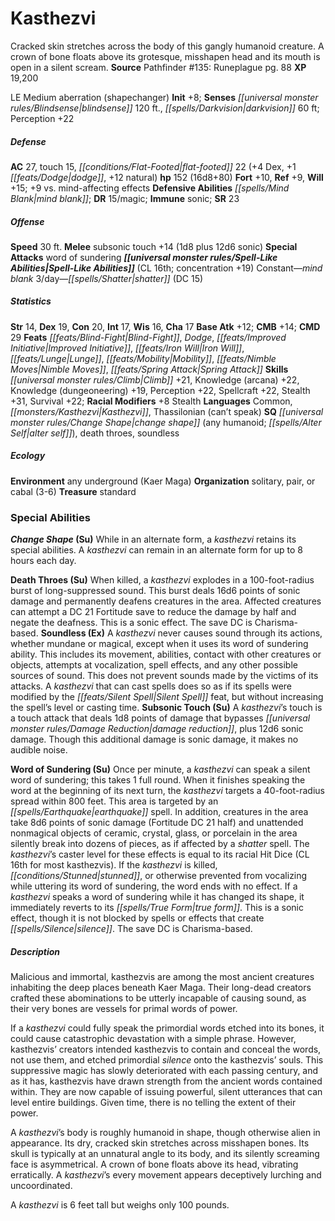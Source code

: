 ﻿---
cssclass: [monsters]
title1: Kasthezvi
desc_short: Cracked skin stretches across the body of this gangly humanoid creature.
  A crown of bone floats above its grotesque, misshapen head and its mouth is open
  in a silent scream.
title2: Kasthezvi
CR: 12
sources:
- name: 'Pathfinder #135: Runeplague'
  page: 88
  link: https://paizo.com/products/btpy9zsl
XP: 19200
alignment: LE
size: Medium
type: aberration
subtypes:
- shapechanger
initiative:
  bonus: 8
senses:
  blindsense: 120
  darkvision: 60
AC:
  AC: 27
  touch: 15
  flat_footed: 22
  components:
    dex: 4
    dodge: 1
    natural: 12
HP:
  HP: 152
  long: 16d8+80
saves:
  fort: 10
  ref: 9
  will: 15
  other: +9 vs. mind-affecting effects
defensive_abilities:
- mind blank
DR:
- amount: 15
  weakness: magic
immunities:
- sonic
SR: 23
speeds:
  base: 30
attacks:
  melee:
  - - text: subsonic touch +14 (1d8 plus 12d6 sonic)
      entries:
      - - damage: 1d8
        - damage: 12d6
          type: sonic
      attack: subsonic touch
      bonus:
      - 14
  special:
  - word of sundering
spell_like_abilities:
  entries:
  - name: mind blank
    source: default
    freq: Constant
  - name: shatter
    source: default
    freq: 3/day
    DC: 15
  sources:
  - name: default
    CL: 16
    concentration: 19
ability_scores:
  STR: 14
  DEX: 19
  CON: 20
  INT: 17
  WIS: 16
  CHA: 17
BAB: 12
CMB: 14
CMD: 29
feats:
- name: Blind-Fight
- name: Dodge
- name: Improved Initiative
- name: Iron Will
- name: Lunge
- name: Mobility
- name: Nimble Moves
- name: Spring Attack
skills:
  Climb: 21
  Knowledge (arcana): 22
  Knowledge (dungeoneering): 19
  Perception: 22
  Spellcraft: 22
  Stealth: 31
  Survival: 22
  _racial_mods:
    Stealth:
      _: 8
languages:
- Common
- Kasthezvi
- Thassilonian (can't speak)
special_qualities:
- change shape (any humanoid; alter self)
- death throes
- soundless
ecology:
  environment: any underground (Kaer Maga)
  organization: solitary, pair, or cabal (3-6)
  treasure_type: standard
special_abilities:
  Change Shape (Su): While in an alternate form, a kasthezvi retains its special abilities.
    A kasthezvi can remain in an alternate form for up to 8 hours each day.
  Death Throes (Su): When killed, a kasthezvi explodes in a 100-foot-radius burst
    of long-suppressed sound. This burst deals 16d6 points of sonic damage and permanently
    deafens creatures in the area. Affected creatures can attempt a DC 21 Fortitude
    save to reduce the damage by half and negate the deafness. This is a sonic effect.
    The save DC is Charisma-based.
  Soundless (Ex): A kasthezvi never causes sound through its actions, whether mundane
    or magical, except when it uses its word of sundering ability. This includes its
    movement, abilities, contact with other creatures or objects, attempts at vocalization,
    spell effects, and any other possible sources of sound. This does not prevent
    sounds made by the victims of its attacks. A kasthezvi that can cast spells does
    so as if its spells were modified by the Silent Spell feat, but without increasing
    the spell's level or casting time.
  Subsonic Touch (Su): A kasthezvi's touch is a touch attack that deals 1d8 points
    of damage that bypasses damage reduction, plus 12d6 sonic damage. Though this
    additional damage is sonic damage, it makes no audible noise.
  Word of Sundering (Su): Once per minute, a kasthezvi can speak a silent word of
    sundering; this takes 1 full round. When it finishes speaking the word at the
    beginning of its next turn, the kasthezvi targets a 40-foot-radius spread within
    800 feet. This area is targeted by an earthquake spell. In addition, creatures
    in the area take 8d6 points of sonic damage (Fortitude DC 21 half) and unattended
    nonmagical objects of ceramic, crystal, glass, or porcelain in the area silently
    break into dozens of pieces, as if affected by a shatter spell. The kasthezvi's
    caster level for these effects is equal to its racial Hit Dice (CL 16th for most
    kasthezvis). If the kasthezvi is killed, stunned, or otherwise prevented from
    vocalizing while uttering its word of sundering, the word ends with no effect.
    If a kasthezvi speaks a word of sundering while it has changed its shape, it immediately
    reverts to its true form. This is a sonic effect, though it is not blocked by
    spells or effects that create silence. The save DC is Charisma-based.
desc_long: |-
  Malicious and immortal, kasthezvis are among the most ancient creatures inhabiting the deep places beneath Kaer Maga. Their long-dead creators crafted these abominations to be utterly incapable of causing sound, as their very bones are vessels for primal words of power.

   If a kasthezvi could fully speak the primordial words etched into its bones, it could cause catastrophic devastation with a simple phrase. However, kasthezvis' creators intended kasthezvis to contain and conceal the words, not use them, and etched primordial silence onto the kasthezvis' souls. This suppressive magic has slowly deteriorated with each passing century, and as it has, kasthezvis have drawn strength from the ancient words contained within. They are now capable of issuing powerful, silent utterances that can level entire buildings. Given time, there is no telling the extent of their power.

   A kasthezvi's body is roughly humanoid in shape, though otherwise alien in appearance. Its dry, cracked skin stretches across misshapen bones. Its skull is typically at an unnatural angle to its body, and its silently screaming face is asymmetrical. A crown of bone floats above its head, vibrating erratically. A kasthezvi's every movement appears deceptively lurching and uncoordinated.

   A kasthezvi is 6 feet tall but weighs only 100 pounds.

---

# Kasthezvi
Cracked skin stretches across the body of this gangly humanoid creature. A crown of bone floats above its grotesque, misshapen head and its mouth is open in a silent scream.
**Source** Pathfinder #135: Runeplague pg. 88
**XP** 19,200

LE Medium aberration (shapechanger)
**Init** +8; **Senses** _[[universal monster rules/Blindsense|blindsense]]_ 120 ft., _[[spells/Darkvision|darkvision]]_ 60 ft; Perception +22

##### Defense

**AC** 27, touch 15, _[[conditions/Flat-Footed|flat-footed]]_ 22 (+4 Dex, +1 _[[feats/Dodge|dodge]]_, +12 natural)
**hp** 152 (16d8+80)
**Fort** +10, **Ref** +9, **Will** +15; +9 vs. mind-affecting effects
**Defensive Abilities** _[[spells/Mind Blank|mind blank]]_; **DR** 15/magic; **Immune** sonic; **SR** 23

##### Offense
**Speed** 30 ft.
**Melee** subsonic touch +14 (1d8 plus 12d6 sonic)
**Special Attacks** word of sundering
**_[[universal monster rules/Spell-Like Abilities|Spell-Like Abilities]]_** (CL 16th; concentration +19)
Constant—_mind blank_ 
3/day—_[[spells/Shatter|shatter]]_ (DC 15)

##### Statistics
**Str** 14, **Dex** 19, **Con** 20, **Int** 17, **Wis** 16, **Cha** 17
**Base Atk** +12; **CMB** +14; **CMD** 29
**Feats** _[[feats/Blind-Fight|Blind-Fight]]_, _Dodge_, _[[feats/Improved Initiative|Improved Initiative]]_, _[[feats/Iron Will|Iron Will]]_, _[[feats/Lunge|Lunge]]_, _[[feats/Mobility|Mobility]]_, _[[feats/Nimble Moves|Nimble Moves]]_, _[[feats/Spring Attack|Spring Attack]]_
**Skills** _[[universal monster rules/Climb|Climb]]_ +21, Knowledge (arcana) +22, Knowledge (dungeoneering) +19, Perception +22, Spellcraft +22, Stealth +31, Survival +22; **Racial Modifiers** +8 Stealth
**Languages** Common, _[[monsters/Kasthezvi|Kasthezvi]]_, Thassilonian (can’t speak)
**SQ** _[[universal monster rules/Change Shape|change shape]]_ (any humanoid; _[[spells/Alter Self|alter self]]_), death throes, soundless

##### Ecology

**Environment** any underground (Kaer Maga)
**Organization** solitary, pair, or cabal (3-6)
**Treasure** standard

### Special Abilities

**_Change Shape_ (Su)** While in an alternate form, a _kasthezvi_ retains its special abilities. A _kasthezvi_ can remain in an alternate form for up to 8 hours each day.

**Death Throes (Su)** When killed, a _kasthezvi_ explodes in a 100-foot-radius burst of long-suppressed sound. This burst deals 16d6 points of sonic damage and permanently deafens creatures in the area. Affected creatures can attempt a DC 21 Fortitude save to reduce the damage by half and negate the deafness. This is a sonic effect. The save DC is Charisma-based.
**Soundless (Ex)** A _kasthezvi_ never causes sound through its actions, whether mundane or magical, except when it uses its word of sundering ability. This includes its movement, abilities, contact with other creatures or objects, attempts at vocalization, spell effects, and any other possible sources of sound. This does not prevent sounds made by the victims of its attacks. A _kasthezvi_ that can cast spells does so as if its spells were modified by the _[[feats/Silent Spell|Silent Spell]]_ feat, but without increasing the spell’s level or casting time.
**Subsonic Touch (Su)** A _kasthezvi_’s touch is a touch attack that deals 1d8 points of damage that bypasses _[[universal monster rules/Damage Reduction|damage reduction]]_, plus 12d6 sonic damage. Though this additional damage is sonic damage, it makes no audible noise.

**Word of Sundering (Su)** Once per minute, a _kasthezvi_ can speak a silent word of sundering; this takes 1 full round. When it finishes speaking the word at the beginning of its next turn, the _kasthezvi_ targets a 40-foot-radius spread within 800 feet. This area is targeted by an _[[spells/Earthquake|earthquake]]_ spell. In addition, creatures in the area take 8d6 points of sonic damage (Fortitude DC 21 half) and unattended nonmagical objects of ceramic, crystal, glass, or porcelain in the area silently break into dozens of pieces, as if affected by a _shatter_ spell. The _kasthezvi_’s caster level for these effects is equal to its racial Hit Dice (CL 16th for most kasthezvis). If the _kasthezvi_ is killed, _[[conditions/Stunned|stunned]]_, or otherwise prevented from vocalizing while uttering its word of sundering, the word ends with no effect. If a _kasthezvi_ speaks a word of sundering while it has changed its shape, it immediately reverts to its _[[spells/True Form|true form]]_. This is a sonic effect, though it is not blocked by spells or effects that create _[[spells/Silence|silence]]_. The save DC is Charisma-based.

##### Description

Malicious and immortal, kasthezvis are among the most ancient creatures inhabiting the deep places beneath Kaer Maga. Their long-dead creators crafted these abominations to be utterly incapable of causing sound, as their very bones are vessels for primal words of power.

If a _kasthezvi_ could fully speak the primordial words etched into its bones, it could cause catastrophic devastation with a simple phrase. However, kasthezvis’ creators intended kasthezvis to contain and conceal the words, not use them, and etched primordial _silence_ onto the kasthezvis’ souls. This suppressive magic has slowly deteriorated with each passing century, and as it has, kasthezvis have drawn strength from the ancient words contained within. They are now capable of issuing powerful, silent utterances that can level entire buildings. Given time, there is no telling the extent of their power.

A _kasthezvi_’s body is roughly humanoid in shape, though otherwise alien in appearance. Its dry, cracked skin stretches across misshapen bones. Its skull is typically at an unnatural angle to its body, and its silently screaming face is asymmetrical. A crown of bone floats above its head, vibrating erratically. A _kasthezvi_’s every movement appears deceptively lurching and uncoordinated.

A _kasthezvi_ is 6 feet tall but weighs only 100 pounds.